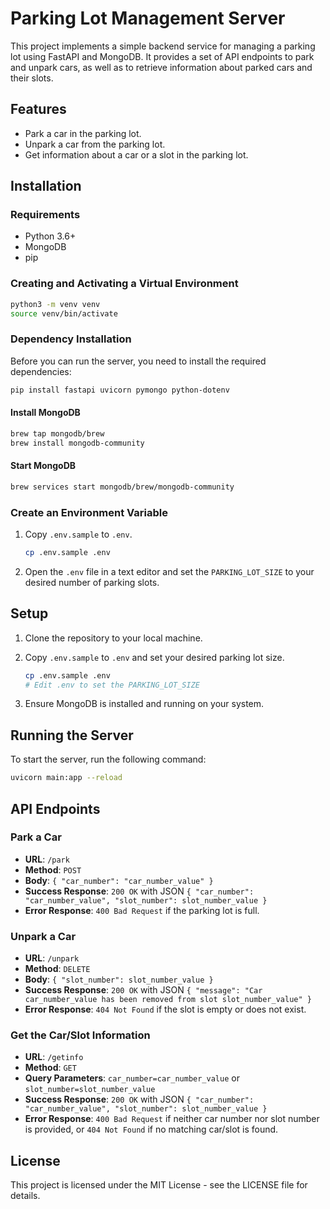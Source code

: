 # Parking Lot Management Server

This project implements a simple backend service for managing a parking lot using FastAPI and MongoDB. It provides a set of API endpoints to park and unpark cars, as well as to retrieve information about parked cars and their slots.

## Features

- Park a car in the parking lot.
- Unpark a car from the parking lot.
- Get information about a car or a slot in the parking lot.

## Installation

### Requirements

- Python 3.6+
- MongoDB
- pip

### Creating and Activating a Virtual Environment

```bash
python3 -m venv venv
source venv/bin/activate
```

### Dependency Installation

Before you can run the server, you need to install the required dependencies:

```bash
pip install fastapi uvicorn pymongo python-dotenv
```

#### Install MongoDB

```bash
brew tap mongodb/brew
brew install mongodb-community
```

#### Start MongoDB

```bash
brew services start mongodb/brew/mongodb-community
```

### Create an Environment Variable

1. Copy `.env.sample` to `.env`.

    ```bash
    cp .env.sample .env
    ```

2. Open the `.env` file in a text editor and set the `PARKING_LOT_SIZE` to your desired number of parking slots.

## Setup

1. Clone the repository to your local machine.
2. Copy `.env.sample` to `.env` and set your desired parking lot size.

    ```bash
    cp .env.sample .env
    # Edit .env to set the PARKING_LOT_SIZE
    ```

3. Ensure MongoDB is installed and running on your system.

## Running the Server

To start the server, run the following command:

```bash
uvicorn main:app --reload
```

## API Endpoints

### Park a Car

- **URL**: `/park`
- **Method**: `POST`
- **Body**: `{ "car_number": "car_number_value" }`
- **Success Response**: `200 OK` with JSON `{ "car_number": "car_number_value", "slot_number": slot_number_value }`
- **Error Response**: `400 Bad Request` if the parking lot is full.

### Unpark a Car

- **URL**: `/unpark`
- **Method**: `DELETE`
- **Body**: `{ "slot_number": slot_number_value }`
- **Success Response**: `200 OK` with JSON `{ "message": "Car car_number_value has been removed from slot slot_number_value" }`
- **Error Response**: `404 Not Found` if the slot is empty or does not exist.

### Get the Car/Slot Information

- **URL**: `/getinfo`
- **Method**: `GET`
- **Query Parameters**: `car_number=car_number_value` or `slot_number=slot_number_value`
- **Success Response**: `200 OK` with JSON `{ "car_number": "car_number_value", "slot_number": slot_number_value }`
- **Error Response**: `400 Bad Request` if neither car number nor slot number is provided, or `404 Not Found` if no matching car/slot is found.

## License

This project is licensed under the MIT License - see the LICENSE file for details.